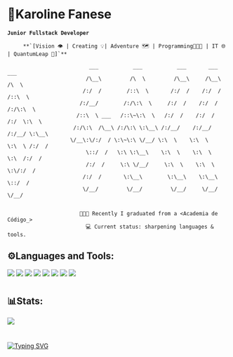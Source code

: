 # 🧩Karoline Fanese 

**`Junior Fullstack Developer`**

         **`[Vision 👁‍ | Creating 💡| Adventure 🗺 | Programming👩🏾‍💻 | IT 🌐 | QuantumLeap 🎯]`**

                              ___           ___           ___       ___       ___     
                             /\__\         /\  \         /\__\     /\__\     /\  \ 
                            /:/  /        /::\  \       /:/  /    /:/  /    /::\  \   
                           /:/__/        /:/\:\  \     /:/  /    /:/  /    /:/\:\  \
                          /::\  \ ___   /::\~\:\  \   /:/  /    /:/  /    /:/  \:\  \
                         /:/\:\  /\__\ /:/\:\ \:\__\ /:/__/    /:/__/    /:/__/ \:\__\
                        \/__\:\/:/  / \:\~\:\ \/__/ \:\  \    \:\  \    \:\  \ /:/  /
                             \::/  /   \:\ \:\__\    \:\  \    \:\  \    \:\  /:/  / 
                             /:/  /     \:\ \/__/     \:\  \    \:\  \    \:\/:/  /
                            /:/  /       \:\__\        \:\__\    \:\__\    \::/  /    
                            \/__/         \/__/         \/__/     \/__/     \/__/ 
 

                           👩🏾‍🎓 Recently I graduated from a <Academia de Código_>
                             💻 Current status: sharpening languages & tools.
                        
## ⚙️Languages and Tools:

![](https://img.shields.io/badge/HTML5-black?style=for-the-badge&logo=html5&logoColor=orange)
![](https://img.shields.io/badge/CSS3-black?style=for-the-badge&logo=css3&logoColor=blue)
![](https://img.shields.io/badge/JavaScript-black?style=for-the-badge&logo=javascript&logoColor=yellow)
![](https://img.shields.io/badge/Java-black?style=for-the-badge&logo=openjdk&logoColor=brown)
![](https://img.shields.io/badge/Spring-black?style=for-the-badge&logo=spring&logoColor=green)
![](https://img.shields.io/badge/GIT-black?style=for-the-badge&logo=git&logoColor=orang)
![](https://img.shields.io/badge/Visual_Studio_Code-black?style=for-the-badge&logo=visual%15studio%15code&logoColor=white)
![](https://img.shields.io/badge/IntelliJ_IDEA-000000.svg?style=for-the-badge&logo=intellij-idea&logoColor=violet)

#

## 📊Stats:

![](https://github-readme-stats.vercel.app/api?username=iFanese&show_icons=true&theme=merko)

#
<a href="https://git.io/typing-svg"><img src="https://readme-typing-svg.demolab.com?font=Fira+Code&pause=1000&color=72F70F&background=000000&center=true&vCenter=true&width=430&height=40&lines=%22I+can+only+show+you+the+door%2C;you're+the+one+that+;has+to+walk+through+it%22;-+Morpheus+(The+Matrix)+." alt="Typing SVG" /></a>

